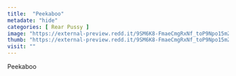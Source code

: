 ```yaml
---
title:  "Peekaboo"
metadate: "hide"
categories: [ Rear Pussy ]
image: "https://external-preview.redd.it/9SM6K8-FmaeCmgRxNf_toP9Npo15mZJo9CW_IOyuBG0.jpg?auto=webp&s=b52d0e71e93158fa53e2eb9d1527c3816f214ecf"
thumb: "https://external-preview.redd.it/9SM6K8-FmaeCmgRxNf_toP9Npo15mZJo9CW_IOyuBG0.jpg?width=1080&crop=smart&auto=webp&s=1fb9b6ea6c15a435d2aada4726e75390de543f53"
visit: ""
---
```

Peekaboo
